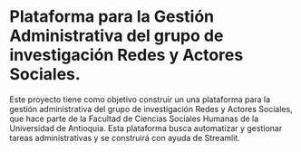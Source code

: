 # **Plataforma para la Gestión Administrativa del grupo de investigación Redes y Actores Sociales.**
Este proyecto tiene como objetivo construir un una plataforma para la gestión administrativa del grupo de investigación Redes y Actores Sociales, que hace parte de la Facultad de Ciencias Sociales Humanas  de la Universidad de Antioquia. Esta plataforma busca automatizar y gestionar tareas administrativas y se construirá con ayuda de Streamlit. 

